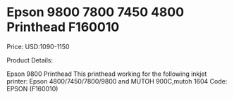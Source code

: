 # Epson 9800 7800 7450 4800 Printhead F160010

Price: USD:1090-1150

Product Details:

Epson 9800 Printhead
This printhead working for the following inkjet printer:
Epson 4800/7450/7800/9800 and MUTOH 900C,mutoh 1604
Code: EPSON (F160010)